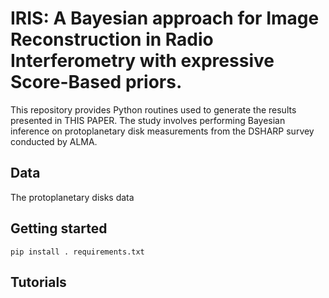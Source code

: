 # IRIS: A Bayesian approach for Image Reconstruction in Radio Interferometry with expressive Score-Based priors. 


This repository provides Python routines used to generate the results presented in THIS PAPER. The study involves performing Bayesian inference on protoplanetary disk measurements from the DSHARP survey conducted by ALMA.

## Data
The protoplanetary disks data

## Getting started
```shell
pip install . requirements.txt
```

## Tutorials




